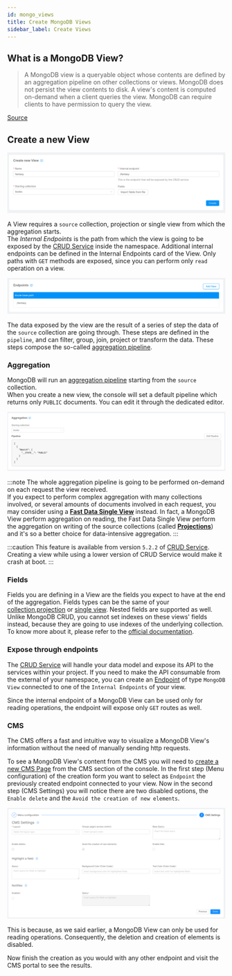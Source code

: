 ```yaml
---
id: mongo_views
title: Create MongoDB Views
sidebar_label: Create Views
---
```

## What is a MongoDB View?

> A MongoDB view is a queryable object whose contents are defined by an aggregation pipeline on other collections or views. MongoDB does not persist the view contents to disk. A view's content is computed on-demand when a client queries the view. MongoDB can require clients to have permission to query the view.   

[Source](https://www.mongodb.com/docs/manual/core/views/#views)

## Create a new View

![create view form](img/create_mongodb_view.png)

A View requires a `source` collection, projection or single view from which the aggregation starts.   
The *Internal Endpoints* is the path from which the view is going to be exposed by the [CRUD Service](/docs/runtime_suite/crud-service/overview_and_usage) inside the namespace. Additional internal endpoints can be defined in the Internal Endpoints card of the View. Only paths with `GET` methods are exposed, since you can perform only `read` operation on a view.

![Internal endpoint view](img/internal_endpoint_view.png)

The data exposed by the view are the result of a series of step the data of the `source` collection are going through. These steps are defined in the `pipeline`, and can filter, group, join, project or transform the data. These steps compose the so-called [aggregation pipeline](https://www.mongodb.com/docs/manual/core/aggregation-pipeline/).

### Aggregation

MongoDB will run an [aggregation pipeline](https://www.mongodb.com/docs/manual/core/aggregation-pipeline/) starting from the `source` collection.    
When you create a new view, the console will set a default pipeline which returns only `PUBLIC` documents. You can edit it through the dedicated editor.   

![Pipeline view](img/pipeline_card_view.png)

:::note
The whole aggregation pipeline is going to be performed on-demand on each request the view received.   
If you expect to perform complex aggregation with many collections involved, or several amounts of documents involved in each request, you may consider using a [**Fast Data Single View**](/docs/fast_data/single_view) instead. In fact, a MongoDB View perform aggregation on reading, the Fast Data Single View perform the aggregation on writing of the source collections (called [**Projections**](/docs/fast_data/create_projection)) and it's so a better choice for data-intensive aggregation.
:::

:::caution
This feature is available from version `5.2.2` of [CRUD Service](/docs/runtime_suite/crud-service/overview_and_usage). Creating a view while using a lower version of CRUD Service would make it crash at boot.
:::

### Fields

Fields you are defining in a View are the fields you expect to have at the end of the aggregation. 
Fields types can be the same of your [collection](/docs/development_suite/api-console/api-design/crud_advanced#fields),[projection](https://docs.mia-platform.eu/docs/fast_data/configuration/projections#projection-fields) or [single view](https://docs.mia-platform.eu/docs/fast_data/configuration/single_views#single-view-data-model). Nested fields are supported as well. 
Unlike MongoDB CRUD, you cannot set indexes on these views' fields instead, because they are going to use indexes of the underlying collection. To know more about it, please refer to the [official documentation](https://www.mongodb.com/docs/manual/core/views/#index-use-and-sort-operations).

### Expose through endpoints

The [CRUD Service](../../../runtime_suite/crud-service/overview_and_usage.md) will handle your data model and expose its API to the services within your project. If you need to make the API consumable from the external of your namespace, you can create an [Endpoint](/docs/development_suite/api-console/api-design/endpoints) of type `MongoDB View` connected to one of the `Internal Endpoints` of your view. 

Since the internal endpoint of a MongoDB View can be used only for reading operations, the endpoint will expose only `GET` routes as well.


### CMS

The CMS offers a fast and intuitive way to visualize a MongoDB View's information without the need of manually sending http requests.

To see a MongoDB View's content from the CMS you will need to [create a new CMS Page](/docs/business_suite/cms_configuration/config_cms#how-to-create-a-page) from the CMS section of the console. In the first step (Menu configuration) of the creation form you want to select as `Endpoint` the previously created endpoint connected to your view. Now in the second step (CMS Settings) you will notice there are two disabled options, the `Enable delete` and the `Avoid the creation of new elements`.

![Create CMS page step 2 form](img/cms-mongo-view-second-step-screenshot.png)

This is because, as we said earlier, a MongoDB View can only be used for reading operations. Consequently, the deletion and creation of elements is disabled.

Now finish the creation as you would with any other endpoint and visit the CMS portal to see the results.